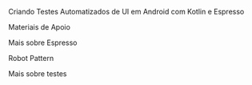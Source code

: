 Criando Testes Automatizados de UI em Android com Kotlin e Espresso

Materiais de Apoio
 

Mais sobre Espresso

Robot Pattern

Mais sobre testes
